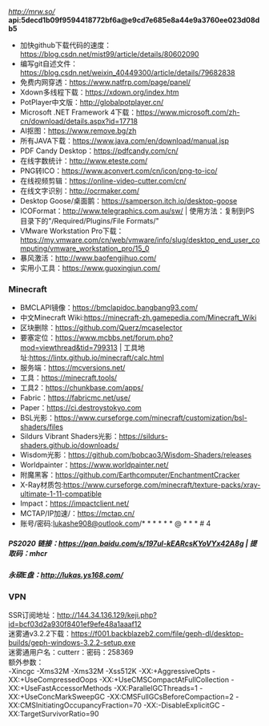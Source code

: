 *http://mrw.so/*  
**api:5decd1b09f9594418772bf6a@e9cd7e685e8a44e9a3760ee023d08db5**  
* 加快github下载代码的速度：https://blog.csdn.net/mist99/article/details/80602090  
* 编写git自述文件：https://blog.csdn.net/weixin_40449300/article/details/79682838  
* 免费内网穿透：https://www.natfrp.com/page/panel/  
* Xdown多线程下载：https://xdown.org/index.htm  
* PotPlayer中文版：http://globalpotplayer.cn/  
* Microsoft .NET Framework 4下载：https://www.microsoft.com/zh-cn/download/details.aspx?id=17718
* AI抠图：https://www.remove.bg/zh  
* 所有JAVA下载：https://www.java.com/en/download/manual.jsp  
* PDF Candy Desktop：https://pdfcandy.com/cn/  
* 在线字数统计：http://www.eteste.com/  
* PNG转ICO：https://www.aconvert.com/cn/icon/png-to-ico/  
* 在线视频剪辑：https://online-video-cutter.com/cn/  
* 在线文字识别：http://ocrmaker.com/  
* Desktop Goose/桌面鹅：https://samperson.itch.io/desktop-goose
* ICOFormat：http://www.telegraphics.com.au/sw/ | 使用方法：复制到PS目录下的"/Required/Plugins/File Formats/"  
* VMware Workstation Pro下载：https://my.vmware.com/cn/web/vmware/info/slug/desktop_end_user_computing/vmware_workstation_pro/15_0  
* 暴风激活：http://www.baofengjihuo.com/
* 实用小工具：https://www.guoxingjun.com/  
### Minecraft  
* BMCLAPI镜像：https://bmclapidoc.bangbang93.com/
* 中文Minecraft Wiki:https://minecraft-zh.gamepedia.com/Minecraft_Wiki  
* 区块删除：https://github.com/Querz/mcaselector  
* 要塞定位：https://www.mcbbs.net/forum.php?mod=viewthread&tid=799313 | 工具地址:https://lintx.github.io/minecraft/calc.html  
* 服务端：https://mcversions.net/  
* 工具：https://minecraft.tools/  
* 工具2：https://chunkbase.com/apps/
* Fabric：https://fabricmc.net/use/  
* Paper：https://ci.destroystokyo.com
* BSL光影：https://www.curseforge.com/minecraft/customization/bsl-shaders/files  
* Sildurs Vibrant Shaders光影：https://sildurs-shaders.github.io/downloads/  
* Wisdom光影：https://github.com/bobcao3/Wisdom-Shaders/releases  
* Worldpainter：https://www.worldpainter.net/  
* 附魔黑客：https://github.com/Earthcomputer/EnchantmentCracker  
* X-Ray材质包:https://www.curseforge.com/minecraft/texture-packs/xray-ultimate-1-11-compatible  
* Impact：https://impactclient.net/  
* MCTAP/IP加速/：https://mctap.cn/  
* 账号/密码:lukashe908@outlook.com/* * * * * * @ * * * # 4
##### PS2020 链接：https://pan.baidu.com/s/197ul-kEARcsKYoVYx42A8g | 提取码：mhcr  
##### 永硕E盘：http://lukas.ys168.com/  
### VPN  
SSR订阅地址：http://144.34.136.129/keji.php?id=bcf03d2a930f8401ef9efe48a1aaaf12  
迷雾通v3.2.2下载：https://f001.backblazeb2.com/file/geph-dl/desktop-builds/geph-windows-3.2.2-setup.exe  
迷雾通用户名：cutterr：密码：258369  
额外参数：  
-Xincgc -Xms32M -Xms32M -Xss512K -XX:+AggressiveOpts -XX:+UseCompressedOops -XX:+UseCMSCompactAtFullCollection -XX:+UseFastAccessorMethods -XX:ParallelGCThreads=1 -XX:+UseConcMarkSweepGC -XX:CMSFullGCsBeforeCompaction=2 -XX:CMSInitiatingOccupancyFraction=70 -XX:-DisableExplicitGC -XX:TargetSurvivorRatio=90  
